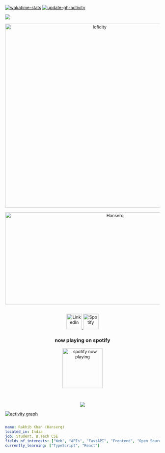 
[![wakatime-stats](https://github.com/Hanserq/Hanserq/actions/workflows/wakatime-stats.yml/badge.svg)](https://github.com/Hanserq/Hanserq/actions/workflows/wakatime-stats.yml)
[![update-gh-activity](https://github.com/Hanserq/Hanserq/actions/workflows/update-gh-activity.yml/badge.svg)](https://github.com/Hanserq/Hanserq/actions/workflows/update-gh-activity.yml)

![](https://visitor-badge.laobi.icu/badge?page_id=Hanserq.Hanserq)

<p align="center">
  <img alt="loficity" width="600px" src="https://github.com/HyunCafe/HyunCafe/raw/main/assests/loficity.gif" />
</p>

<p align="center">
  <img src="https://socialify.git.ci/Hanserq/Hanserq/image?font=Source%20Code%20Pro&forks=1&issues=1&language=1&name=1&owner=1&pattern=Plus&pulls=1&stargazers=1&theme=Dark" alt="Hanserq" width="700" height="300" />
</p>

<p align="center">
<br/>
<a href="https://www.linkedin.com/in/rakhib-khan-b6ab06325/">
  <img alt="LinkedIn" width="50px" src="https://user-images.githubusercontent.com/43545812/144035037-0f415fc7-9f96-4517-a370-ccc6e78a714b.png" />
</a>
<a href="https://open.spotify.com/user/86m12v5228197e453dcvh8wte">
  <img alt="Spotify" width="50px" src="https://user-images.githubusercontent.com/43545812/144035120-1ad5169b-91c7-4078-bef9-6a82c733f373.png" />
</a>

  <h3 align="center">now playing on spotify</h3>
<p align="center">
  <a href="https://open.spotify.com/user/86m12v5228197e453dcvh8wte">
    <img
      src="https://spotify-github-profile.kittinanx.com/api/view?uid=86m12v5228197e453dcvh8wte&cover_image=true&theme=natemoo-re&show_offline=true&background_color=0d1117&bar_color=ff40ff&bar_color_cover=true&cache_seconds=300"
      alt="spotify now playing"
      height="130"
      loading="lazy"
    />
  </a>
</p>

<br>
</p>

<p align="center">
  <img src="https://github-profile-trophy.vercel.app/?username=Hanserq&theme=onedark&column=-1" />
</p>

<!--START_SECTION:activity-->
<!--END_SECTION:activity-->

[![activity graph](https://github-readme-activity-graph.vercel.app/graph?username=Hanserq&theme=github-dark-dimmed&custom_title=Hanserq%20Activity%20Graph&hide_border=true)](https://github.com/ashutosh00710/github-readme-activity-graph)

```yaml

name: Rakhib Khan (Hanserq)
located_in: India
job: Student, B.Tech CSE
fields_of_interests: ["Web", "APIs", "FastAPI", "Frontend", "Open Source"]
currently_learning: ["TypeScript", "React"]

```
